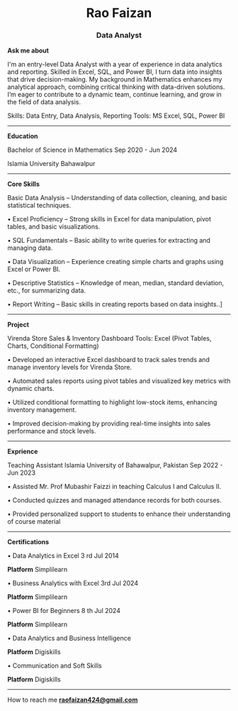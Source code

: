 <h1 align="center">Rao Faizan </h1>
<h3 align="center">Data Analyst</h3>

**Ask me about**

I'm an entry-level Data Analyst with a year of experience in data analytics and reporting. Skilled in Excel, SQL, and Power BI, I turn data into insights that drive decision-making. My background in Mathematics enhances my analytical approach, combining critical thinking with data-driven solutions. I’m eager to contribute to a dynamic team, continue learning, and grow in the field of data analysis.

Skills: Data Entry, Data Analysis, Reporting
Tools: MS Excel, SQL, Power BI


                    
                     
  _________________________________________________________________________________________________________________________________________________________________________
  
**Education**

 Bachelor of Science in Mathematics Sep 2020 - Jun 2024
 
 Islamia University Bahawalpur
____________________________________________________________________________________________________________________________________________________________________________

 **Core Skills**
 
 Basic Data Analysis – Understanding of data collection, cleaning, and basic statistical techniques.
    
   • Excel Proficiency – Strong skills in Excel for data manipulation, pivot tables, and basic visualizations.
   
   • SQL Fundamentals – Basic ability to write queries for extracting and managing data.
   
   • Data Visualization – Experience creating simple charts and graphs using Excel or Power BI.
   
   • Descriptive Statistics – Knowledge of mean, median, standard deviation, etc., for summarizing data.
   
   • Report Writing – Basic skills in creating reports based on data insights..]
____________________________________________________________________________________________________________________________________________________________________________

**Project**
 
Virenda Store Sales & Inventory Dashboard Tools: Excel (Pivot Tables, Charts, Conditional Formatting)

  • Developed an interactive Excel dashboard to track sales trends and manage inventory levels for Virenda Store.
     
  • Automated sales reports using pivot tables and visualized key metrics with dynamic charts.

  • Utilized conditional formatting to highlight low-stock items, enhancing inventory management.
     
   • Improved decision-making by providing real-time insights into sales performance and stock levels.
  ________________________________________________________________________________________________________________________________________________________________________

**Exprience** 

   Teaching Assistant Islamia University of Bahawalpur, Pakistan Sep 2022 - Jun 2023
   
  • Assisted Mr. Prof Mubashir Faizzi in teaching Calculus I and Calculus II.
  
  • Conducted quizzes and managed attendance records for both courses.
  
  • Provided personalized support to students to enhance their understanding of course material
___________________________________________________________________________________________________________________________________________________________________________ 

**Certifications**

   • Data Analytics in Excel 3 rd Jul 2014
   
  **Platform** Simplilearn
      
   • Business Analytics with Excel 3rd Jul 2024
   
  **Platform** Simplilearn
     
   • Power BI for Beginners 8 th Jul 2024
   
  **Platform** Simplilearn
      
   • Data Analytics and Business Intelligence
   
  **Platform** Digiskills
     
   • Communication and Soft Skills
   
  **Platform** Digiskills
__________________________________________________________________________________________________________________________________________________________________________

  How to reach me **raofaizan424@gmail.com**





